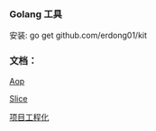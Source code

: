 ### Golang 工具

安装: go get  github.com/erdong01/kit

### 文档：

[Aop](docs/aop.md)

[Slice](docs/slice.md)

[项目工程化]( https://github.com/golang-standards/project-layout)